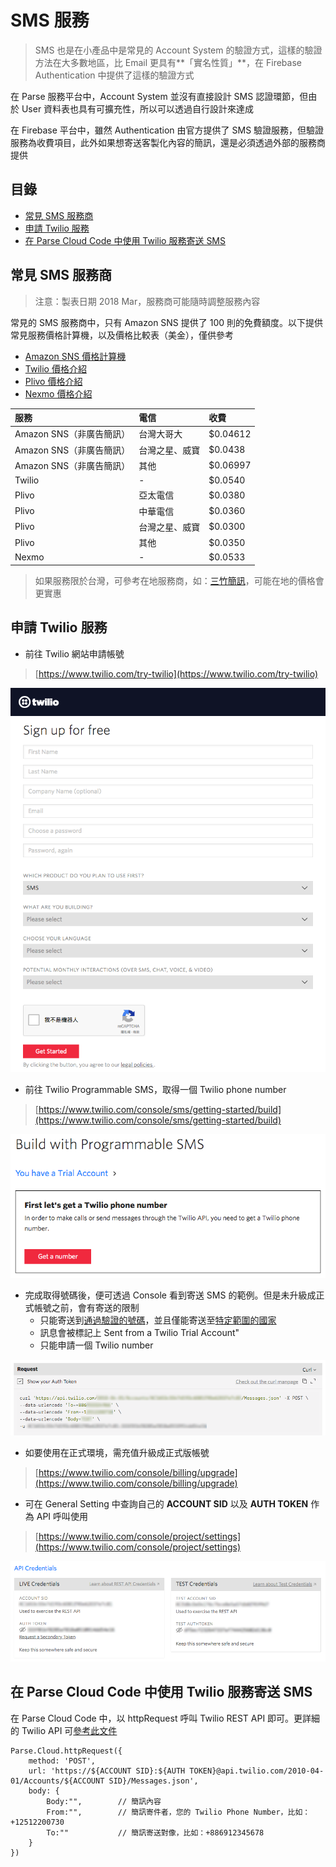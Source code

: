# SMS 服務

> SMS 也是在小產品中是常見的 Account System 的驗證方式，這樣的驗證方法在大多數地區，比 Email 更具有**「實名性質」**，在 Firebase Authentication 中提供了這樣的驗證方式

在 Parse 服務平台中，Account System 並沒有直接設計 SMS 認證環節，但由於 User 資料表也具有可擴充性，所以可以透過自行設計來達成

在 Firebase 平台中，雖然 Authentication 由官方提供了 SMS 驗證服務，但驗證服務為收費項目，此外如果想寄送客製化內容的簡訊，還是必須透過外部的服務商提供

## 目錄

* [常見 SMS 服務商](sms-fu-wu.md#service-provider)
* [申請 Twilio 服務](sms-fu-wu.md#twilio)
* [在 Parse Cloud Code 中使用 Twilio 服務寄送 SMS](sms-fu-wu.md#cloudcode)

## 常見 SMS 服務商 <a id="service-provider"></a>

> 注意：製表日期 2018 Mar，服務商可能隨時調整服務內容

常見的 SMS 服務商中，只有 Amazon SNS 提供了 100 則的免費額度。以下提供常見服務價格計算機，以及價格比較表（美金），僅供參考

* [Amazon SNS 價格計算機](https://aws.amazon.com/tw/sns/sms-pricing/)
* [Twilio 價格介紹](https://www.twilio.com/sms/pricing/tw)
* [Plivo 價格介紹](https://www.plivo.com/pricing/TW/#!sms)
* [Nexmo 價格介紹](https://www.nexmo.com/products/sms/pricing)

| 服務 | 電信 | 收費 |
| :--- | :--- | :--- |
| Amazon SNS（非廣告簡訊） | 台灣大哥大 | $0.04612 |
| Amazon SNS（非廣告簡訊） | 台灣之星、威寶 | $0.0438 |
| Amazon SNS（非廣告簡訊） | 其他 | $0.06997 |
| Twilio | - | $0.0540 |
| Plivo | 亞太電信 | $0.0380 |
| Plivo | 中華電信 | $0.0360 |
| Plivo | 台灣之星、威寶 | $0.0300 |
| Plivo | 其他 | $0.0350 |
| Nexmo | - | $0.0533 |

> 如果服務限於台灣，可參考在地服務商，如：[三竹簡訊](https://sms.mitake.com.tw/common/header/price.jsp)，可能在地的價格會更實惠

## 申請 Twilio 服務 <a id="twilio"></a>

* 前往 Twilio 網站申請帳號

> [https://www.twilio.com/try-twilio](https://www.twilio.com/try-twilio)

![](../.gitbook/assets/sms-twilio-signup.png)

* 前往 Twilio Programmable SMS，取得一個 Twilio phone number

> [https://www.twilio.com/console/sms/getting-started/build](https://www.twilio.com/console/sms/getting-started/build)

![](../.gitbook/assets/sms-twilio-get-number.png)

* 完成取得號碼後，便可透過 Console 看到寄送 SMS 的範例。但是未升級成正式帳號之前，會有寄送的限制
  * 只能寄送到[通過驗證的號碼](https://www.twilio.com/console/phone-numbers/verified)，並且僅能寄送至[特定範圍的國家](https://www.twilio.com/console/sms/settings/geo-permissions)
  * 訊息會被標記上 Sent from a Twilio Trial Account"
  * 只能申請一個 Twilio number

![](../.gitbook/assets/sms-twilio-finish-trial.png)

* 如要使用在正式環境，需充值升級成正式版帳號

> [https://www.twilio.com/console/billing/upgrade](https://www.twilio.com/console/billing/upgrade)

* 可在 General Setting 中查詢自己的 **ACCOUNT SID** 以及 **AUTH TOKEN** 作為 API 呼叫使用

> [https://www.twilio.com/console/project/settings](https://www.twilio.com/console/project/settings)

![](../.gitbook/assets/sms-twilio-setting.png)

## 在 Parse Cloud Code 中使用 Twilio 服務寄送 SMS <a id="cloudcode"></a>

在 Parse Cloud Code 中，以 httpRequest 呼叫 Twilio REST API 即可。更詳細的 Twilio API 可[參考此文件](https://www.twilio.com/docs/api/messaging/message)

```text
Parse.Cloud.httpRequest({
    method: 'POST',
    url: 'https://${ACCOUNT SID}:${AUTH TOKEN}@api.twilio.com/2010-04-01/Accounts/${ACCOUNT SID}/Messages.json',
    body: {
        Body:"",        // 簡訊內容
        From:"",        // 簡訊寄件者，您的 Twilio Phone Number，比如：+12512200730
        To:""           // 簡訊寄送對像，比如：+886912345678
    }
})
```

